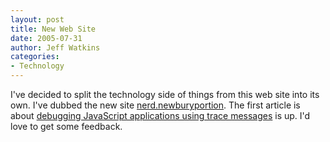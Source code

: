 ```yaml
---
layout: post
title: New Web Site
date: 2005-07-31
author: Jeff Watkins
categories:
- Technology
---
```


I've decided to split the technology side of things from this web site into its own. I've dubbed the new site [nerd.newburyportion](http://metrocat.org/nerd/). The first article is about [debugging JavaScript applications using trace messages](http://metrocat.org/nerd/2005/07/30/debugging-javascript-applications-tracing) is up. I'd love to get some feedback.